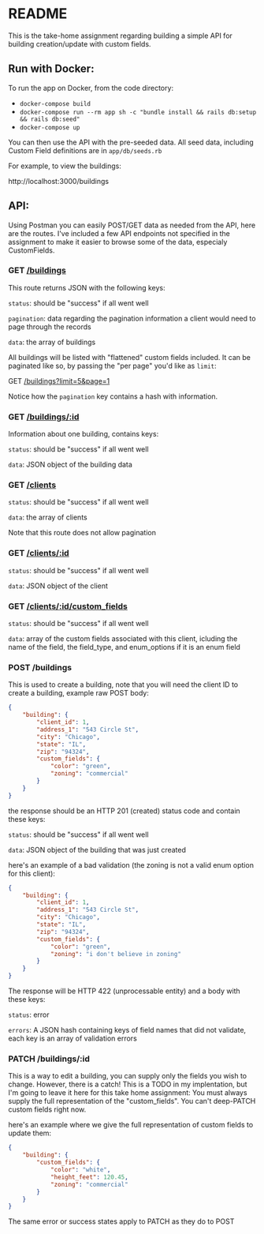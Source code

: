 # README

This is the take-home assignment regarding building a simple API for building creation/update with custom fields.

## Run with Docker:

To run the app on Docker, from the code directory:

- `docker-compose build`
- `docker-compose run --rm app sh -c "bundle install && rails db:setup && rails db:seed"`
- `docker-compose up`

You can then use the API with the pre-seeded data. All seed data, including Custom Field definitions are in `app/db/seeds.rb`

For example, to view the buildings:

http://localhost:3000/buildings

## API:

Using Postman you can easily POST/GET data as needed from the API, here are the routes. I've included a few API endpoints not specified in the assignment to make it easier to browse some of the data, especialy CustomFields.

### GET [/buildings](http://localhost:3000/buildings)

This route returns JSON with the following keys:

`status`: should be "success" if all went well

`pagination`: data regarding the pagination information a client would need to page through the records

`data`: the array of buildings

All buildings will be listed with "flattened" custom fields included. It can be paginated like so, by passing the "per page" you'd like as `limit`:

GET [/buildings?limit=5&page=1](http://localhost:3000/buildings?limit=5&page=1)

Notice how the `pagination` key contains a hash with information.

### GET [/buildings/:id](http://localhost:3000/buildings/1)

Information about one building, contains keys:

`status`: should be "success" if all went well

`data`: JSON object of the building data

### GET [/clients](http://localhost:3000/clients)

`status`: should be "success" if all went well

`data`: the array of clients

Note that this route does not allow pagination

### GET [/clients/:id](http://localhost:3000/clients/1)

`status`: should be "success" if all went well

`data`: JSON object of the client

### GET [/clients/:id/custom_fields](http://localhost:3000/clients/1/custom_fields)


`status`: should be "success" if all went well

`data`: array of the custom fields associated with this client, icluding the name of the field, the field_type, and enum_options if it is an enum field

### POST /buildings

This is used to create a building, note that you will need the client ID to create a building, example raw POST body:

```json
{
    "building": {
        "client_id": 1,
        "address_1": "543 Circle St",
        "city": "Chicago",
        "state": "IL",
        "zip": "94324",
        "custom_fields": {
            "color": "green",
            "zoning": "commercial"
        }
    }
}
```

the response should be an HTTP 201 (created) status code and contain these keys:

`status`: should be "success" if all went well

`data`: JSON object of the building that was just created

here's an example of a bad validation (the zoning is not a valid enum option for this client):

```json
{
    "building": {
        "client_id": 1,
        "address_1": "543 Circle St",
        "city": "Chicago",
        "state": "IL",
        "zip": "94324",
        "custom_fields": {
            "color": "green",
            "zoning": "i don't believe in zoning"
        }
    }
}
```

The response will be HTTP 422 (unprocessable entity) and a body with these keys:

`status`: error

`errors`: A JSON hash containing keys of field names that did not validate, each key is an array of validation errors

### PATCH /buildings/:id

This is a way to edit a building, you can supply only the fields you wish to change. However, there is a catch! This is a TODO in my implentation, but I'm going to leave it here for this take home assignment: You must always supply the full representation of the "custom_fields". You can't deep-PATCH custom fields right now.

here's an example where we give the full representation of custom fields to update them:

```json
{
    "building": {
        "custom_fields": {
            "color": "white",
            "height_feet": 120.45,
            "zoning": "commercial"
        }
    }
}
```

The same error or success states apply to PATCH as they do to POST
